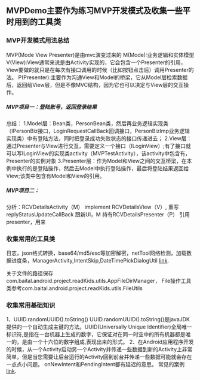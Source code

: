 ## MVPDemo主要作为练习MVP开发模式及收集一些平时用到的工具类
### MVP开发模式用法总结
MVP(Mode View Presenter)是由mvc演变过来的
M(Mode):业务逻辑和实体模型
V(View):View通常来说是由Activity实现的，它会包含一个Presenter的引用，View要做的就只是在每次有接口调用的时候（比如按钮点击后）调用Presenter的法。
P(Presenter):主要作为沟通View和Model的桥梁，它从Model层检索数据后，返回给View层，但是不像MVC结构，因为它也可以决定与View层的交互操作。

##### MVP项目一：登陆账号，返回登录结果
  总结：
    1.Model层：Bean类，PersonBean类，然后再业务逻辑实现类（IPersonBiz接口，LoginRequestCallBack回调接口，PersonBizImp业务逻辑实现类）中有登陆方法，同时把登录成功失败状态的接口传递进去；
    2.View层：通过Presenter与View进行交互，需要定义一个接口（ILoginView）;有了接口就可以写ILoginView的实现类activity（MVPTestActivity），该activity中包含有，Presenter的实例对象
    3.Presenter层：作为Model和View之间的交互桥梁，在本例中执行的是登陆操作，然后去Model中执行登陆操作，最后将登陆结果返回给View;该类中包含有Model和View的引用。
##### MVP项目二：
  分析：RCVDetailsActivity（M） implement RCVDetailsView（V）, 重写replyStatusUpdateCallBack 跟新UI，M 持有RCVDetailsPresenter（P） 引用presenter，用来



### 收集常用的工具类
  日志，json格式转换，base64/md5/esc等加密解密，netTool网络检测，加载数据进度条，ManagerActivity,IntentSkip,DateTimePickDialogUtil
[link](http://example.com).

关于文件的路径保存com.baital.android.project.readKids.utils.AppFileDirManager，
File操作工具类参考com.baital.android.project.readKids.utils.FileUtils


### 收集常用基础知识
1、UUID.randomUUID().toString()
UUID.randomUUID().toString()是javaJDK提供的一个自动生成主键的方法。UUID(Universally Unique Identifier)全局唯一标识符,是指在一台机器上生成的数字，它保证对在同一时空中的所有机器都是唯一的，是由一个十六位的数字组成,表现出来的形式。
2、在Android应用程序开发的时候，从一个Activity启动另一个Activity并传递一些数据到新的Activity上非常简单，但是当您需要让后台运行的Activity回到前台并传递一些数据可能就会存在一点点小问题。
onNewIntent和PendingIntent都有延迟的意思。
常见的案例[link](http://blog.csdn.net/lihenair/article/details/28892921).

































